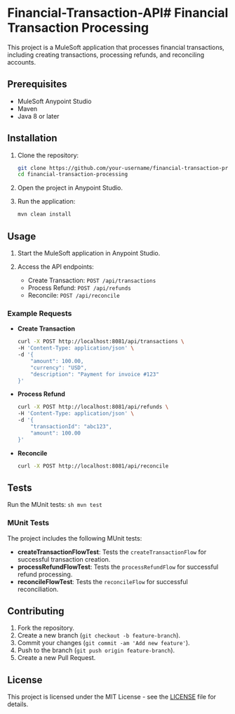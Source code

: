 # Financial-Transaction-API# Financial Transaction Processing

This project is a MuleSoft application that processes financial transactions, including creating transactions, processing refunds, and reconciling accounts.

## Prerequisites

- MuleSoft Anypoint Studio
- Maven
- Java 8 or later

## Installation

1. Clone the repository:
    ```sh
    git clone https://github.com/your-username/financial-transaction-processing.git
    cd financial-transaction-processing
    ```

2. Open the project in Anypoint Studio.

3. Run the application:
    ```sh
    mvn clean install
    ```

## Usage

1. Start the MuleSoft application in Anypoint Studio.

2. Access the API endpoints:
    - Create Transaction: `POST /api/transactions`
    - Process Refund: `POST /api/refunds`
    - Reconcile: `POST /api/reconcile`

### Example Requests

- **Create Transaction**

    ```sh
    curl -X POST http://localhost:8081/api/transactions \
    -H 'Content-Type: application/json' \
    -d '{
        "amount": 100.00,
        "currency": "USD",
        "description": "Payment for invoice #123"
    }'
    ```

- **Process Refund**

    ```sh
    curl -X POST http://localhost:8081/api/refunds \
    -H 'Content-Type: application/json' \
    -d '{
        "transactionId": "abc123",
        "amount": 100.00
    }'
    ```

- **Reconcile**

    ```sh
    curl -X POST http://localhost:8081/api/reconcile
    ```

## Tests

Run the MUnit tests:
    ```sh
    mvn test
    ```

### MUnit Tests

The project includes the following MUnit tests:

- **createTransactionFlowTest**: Tests the `createTransactionFlow` for successful transaction creation.
- **processRefundFlowTest**: Tests the `processRefundFlow` for successful refund processing.
- **reconcileFlowTest**: Tests the `reconcileFlow` for successful reconciliation.

## Contributing

1. Fork the repository.
2. Create a new branch (`git checkout -b feature-branch`).
3. Commit your changes (`git commit -am 'Add new feature'`).
4. Push to the branch (`git push origin feature-branch`).
5. Create a new Pull Request.

## License

This project is licensed under the MIT License - see the [LICENSE](LICENSE) file for details.

